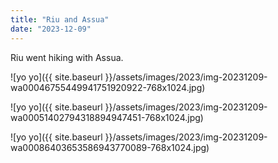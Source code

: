 ```yaml
---
title: "Riu and Assua"
date: "2023-12-09"
---
```


Riu went hiking with Assua.

![yo yo]({{ site.baseurl }}/assets/images/2023/img-20231209-wa00046755449941751920922-768x1024.jpg)

![yo yo]({{ site.baseurl }}/assets/images/2023/img-20231209-wa00051402794318894947451-768x1024.jpg)

![yo yo]({{ site.baseurl }}/assets/images/2023/img-20231209-wa00086403653586943770089-768x1024.jpg)
